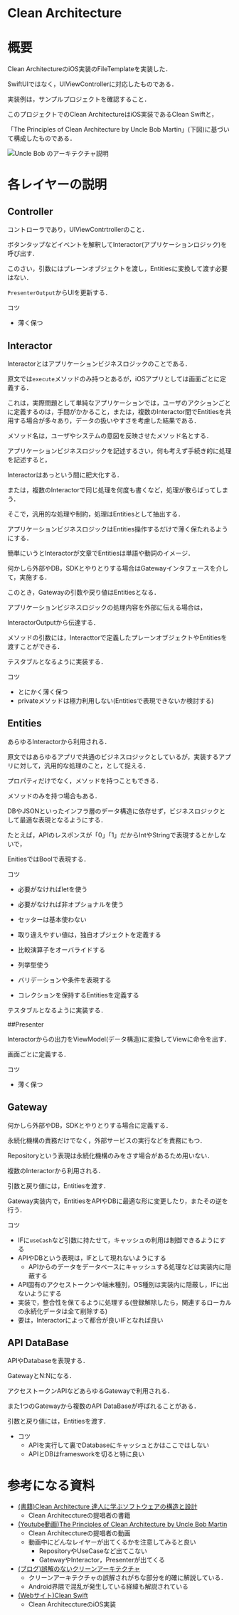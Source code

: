 # Clean Architecture



# 概要

Clean ArchitectureのiOS実装のFileTemplateを実装した． 

SwiftUIではなく，UIViewControllerに対応したものである．

実装例は，サンプルプロジェクトを確認すること． 



このプロジェクトでのClean ArchitectureはiOS実装であるClean Swiftと，  

「The Principles of Clean Architecture by Uncle Bob Martin」(下図)に基づいて構成したものである．  



![Uncle Bob のアーキテクチャ説明](https://herbertograca.files.wordpress.com/2017/04/cleanarchitecturedesign.png?w=1100)



# 各レイヤーの説明



## Controller

コントローラであり，UIViewContrtrollerのこと．  

ボタンタップなどイベントを解釈してInteractor(アプリケーションロジック)を呼び出す．

このさい，引数にはプレーンオブジェクトを渡し，Entitiesに変換して渡す必要はない．

`PresenterOutput`からUIを更新する．



コツ

- 薄く保つ



## Interactor  

Interactorとはアプリケーションビジネスロジックのことである． 

原文では`execute`メソッドのみ持つとあるが，iOSアプリとしては画面ごとに定義する．

これは，実際問題として単純なアプリケーションでは，ユーザのアクションごとに定義するのは，手間がかかること，または，複数のInteractor間でEntitiesを共用する場合が多々あり，データの扱いやすさを考慮した結果である．  

メソッド名は，ユーザやシステムの意図を反映させたメソッド名とする．  



アプリケーションビジネスロジックを記述するさい，何も考えず手続き的に処理を記述すると，  

Interactorはあっという間に肥大化する．  

または，複数のInteractorで同じ処理を何度も書くなど，処理が散らばってしまう．  

そこで，汎用的な処理や制約，処理はEntitiesとして抽出する．

アプリケーションビジネスロジックはEntities操作するだけで薄く保たれるようにする．  

簡単にいうとInteractorが文章でEntitiesは単語や動詞のイメージ．



何かしら外部やDB，SDKとやりとりする場合はGatewayインタフェースを介して，実施する．

このとき，Gatewayの引数や戻り値はEntitiesとなる．  



アプリケーションビジネスロジックの処理内容を外部に伝える場合は，  

InteractorOutputから伝達する．  

メソッドの引数には，Interacttorで定義したプレーンオブジェクトやEntitiesを渡すことができる．



テスタブルとなるように実装する．



コツ

- とにかく薄く保つ
- privateメソッドは極力利用しない(Entitiesで表現できないか検討する)



## Entities  

あらゆるInteractorから利用される．

原文ではあらゆるアプリで共通のビジネスロジックとしているが，実装するアプリに対して，汎用的な処理のこと，として捉える．



プロパティだけでなく，メソッドを持つこともできる．  

メソッドのみを持つ場合もある．  



DBやJSONといったインフラ層のデータ構造に依存せず，ビジネスロジックとして最適な表現となるようにする．  

たとえば，APIのレスポンスが「0」「1」だからIntやStringで表現するとかしないで，  

EnitiesではBoolで表現する．



コツ

- 必要がなければletを使う
- 必要がなければ非オプショナルを使う

- セッターは基本使わない
- 取り違えやすい値は，独自オブジェクトを定義する
- 比較演算子をオーバライドする
- 列挙型使う
- バリデーションや条件を表現する
- コレクションを保持するEntitiesを定義する



テスタブルとなるように実装する．



##Presenter

Interactorからの出力をViewModel(データ構造)に変換してViewに命令を出す．

画面ごとに定義する．



コツ

- 薄く保つ

  

## Gateway

何かしら外部やDB，SDKとやりとりする場合に定義する．  

永続化機構の責務だけでなく，外部サービスの実行などを責務にもつ．

Repositoryという表現は永続化機構のみをさす場合があるため用いない．



複数のInteractorから利用される．  

引数と戻り値には，Entitiesを渡す．

Gateway実装内で，EntitiesをAPIやDBに最適な形に変更したり，またその逆を行う．  



コツ

- IFに`useCash`など引数に持たせて，キャッシュの利用は制御できるようにする
- APIやDBという表現は，IFとして現れないようにする
  - APIからのデータをデータベースにキャッシュする処理などは実装内に隠蔽する
- API固有のアクセストークンや端末種別，OS種別は実装内に隠蔽し，IFに出ないようにする
- 実装で，整合性を保てるように処理する(登録解除したら，関連するローカルの永続化データは全て削除する)
- 要は，Interactorによって都合が良いIFとなれば良い



## API DataBase



APIやDatabaseを表現する．  

GatewayとN:Nになる． 

アクセストークンAPIなどあらゆるGatewayで利用される．  

また1つのGatewayから複数のAPI DataBaseが呼ばれることがある．   

引数と戻り値には，Entitiesを渡す．



- コツ
  - APIを実行して裏でDatabaseにキャッシュとかはここではしない
  - APIとDBはframesworkを切ると特に良い



# 参考になる資料

- [(書籍)Clean Architecture 達人に学ぶソフトウェアの構造と設計](https://www.amazon.co.jp/Clean-Architecture-達人に学ぶソフトウェアの構造と設計-Robert-C-Martin/dp/4048930656/ref=sr_1_1?__mk_ja_JP=カタカナ&crid=3G6NS0VBWU4BX&keywords=clean+architecture&qid=1584239376&sprefix=clean+arthi%2Caps%2C240&sr=8-1)
    - Clean Architecctureの提唱者の書籍
- [(Youtube動画)The Principles of Clean Architecture by Uncle Bob Martin](https://www.youtube.com/watch?v=o_TH-Y78tt4)
    - Clean Architecctureの提唱者の動画
    - 動画中にどんなレイヤーが出てくるかを注意してみると良い
        - RepositoryやUseCaseなど出てこない
        - GatewayやInteractor，Presenterが出てくる
- [(ブログ)誤解のないクリーンアーキテクチャ](https://habr.com/ru/company/mobileup/blog/335382/)
    - クリーンアーキテクチャの誤解されがちな部分を的確に解説している．
    - Android界隈で混乱が発生している経緯も解説されている
- [(Webサイト)Clean Swift](https://clean-swift.com/clean-swift-ios-architecture/)
    - Clean ArchitecctureのiOS実装

